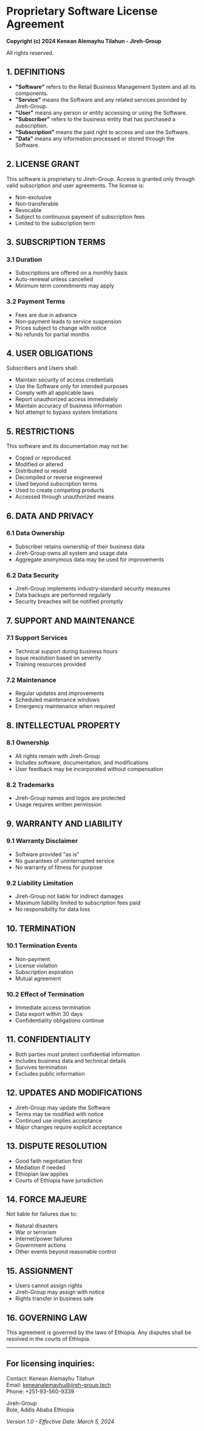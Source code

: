 # Proprietary Software License Agreement

**Copyright (c) 2024 Kenean Alemayhu Tilahun - Jireh-Group**

All rights reserved.

## 1. DEFINITIONS
- **"Software"** refers to the Retail Business Management System and all its components.
- **"Service"** means the Software and any related services provided by Jireh-Group.
- **"User"** means any person or entity accessing or using the Software.
- **"Subscriber"** refers to the business entity that has purchased a subscription.
- **"Subscription"** means the paid right to access and use the Software.
- **"Data"** means any information processed or stored through the Software.

## 2. LICENSE GRANT
This software is proprietary to Jireh-Group. Access is granted only through valid subscription and user agreements. The license is:
- Non-exclusive
- Non-transferable
- Revocable
- Subject to continuous payment of subscription fees
- Limited to the subscription term

## 3. SUBSCRIPTION TERMS
### 3.1 Duration
- Subscriptions are offered on a monthly basis
- Auto-renewal unless cancelled
- Minimum term commitments may apply

### 3.2 Payment Terms
- Fees are due in advance
- Non-payment leads to service suspension
- Prices subject to change with notice
- No refunds for partial months

## 4. USER OBLIGATIONS
Subscribers and Users shall:
- Maintain security of access credentials
- Use the Software only for intended purposes
- Comply with all applicable laws
- Report unauthorized access immediately
- Maintain accuracy of business information
- Not attempt to bypass system limitations

## 5. RESTRICTIONS
This software and its documentation may not be:
- Copied or reproduced
- Modified or altered
- Distributed or resold
- Decompiled or reverse engineered
- Used beyond subscription terms
- Used to create competing products
- Accessed through unauthorized means

## 6. DATA AND PRIVACY
### 6.1 Data Ownership
- Subscriber retains ownership of their business data
- Jireh-Group owns all system and usage data
- Aggregate anonymous data may be used for improvements

### 6.2 Data Security
- Jireh-Group implements industry-standard security measures
- Data backups are performed regularly
- Security breaches will be notified promptly

## 7. SUPPORT AND MAINTENANCE
### 7.1 Support Services
- Technical support during business hours
- Issue resolution based on severity
- Training resources provided

### 7.2 Maintenance
- Regular updates and improvements
- Scheduled maintenance windows
- Emergency maintenance when required

## 8. INTELLECTUAL PROPERTY
### 8.1 Ownership
- All rights remain with Jireh-Group
- Includes software, documentation, and modifications
- User feedback may be incorporated without compensation

### 8.2 Trademarks
- Jireh-Group names and logos are protected
- Usage requires written permission

## 9. WARRANTY AND LIABILITY
### 9.1 Warranty Disclaimer
- Software provided "as is"
- No guarantees of uninterrupted service
- No warranty of fitness for purpose

### 9.2 Liability Limitation
- Jireh-Group not liable for indirect damages
- Maximum liability limited to subscription fees paid
- No responsibility for data loss

## 10. TERMINATION
### 10.1 Termination Events
- Non-payment
- License violation
- Subscription expiration
- Mutual agreement

### 10.2 Effect of Termination
- Immediate access termination
- Data export within 30 days
- Confidentiality obligations continue

## 11. CONFIDENTIALITY
- Both parties must protect confidential information
- Includes business data and technical details
- Survives termination
- Excludes public information

## 12. UPDATES AND MODIFICATIONS
- Jireh-Group may update the Software
- Terms may be modified with notice
- Continued use implies acceptance
- Major changes require explicit acceptance

## 13. DISPUTE RESOLUTION
- Good faith negotiation first
- Mediation if needed
- Ethiopian law applies
- Courts of Ethiopia have jurisdiction

## 14. FORCE MAJEURE
Not liable for failures due to:
- Natural disasters
- War or terrorism
- Internet/power failures
- Government actions
- Other events beyond reasonable control

## 15. ASSIGNMENT
- Users cannot assign rights
- Jireh-Group may assign with notice
- Rights transfer in business sale

## 16. GOVERNING LAW
This agreement is governed by the laws of Ethiopia. Any disputes shall be resolved in the courts of Ethiopia.

---

## For licensing inquiries:

Contact: Kenean Alemayhu Tilahun  
Email: keneanalemayhu@jireh-group.tech  
Phone: +251-93-560-9339

Jireh-Group  
Bole, Addis Ababa
Ethiopia

*Version 1.0 - Effective Date: March 5, 2024*
